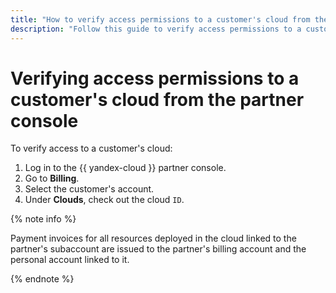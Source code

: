 ```yaml
---
title: "How to verify access permissions to a customer's cloud from the partner console"
description: "Follow this guide to verify access permissions to a customer's cloud from the partner console."
---
```


# Verifying access permissions to a customer's cloud from the partner console

To verify access to a customer's cloud:

1. Log in to the {{ yandex-cloud }} partner console.
1. Go to **Billing**.
1. Select the customer's account.
1. Under **Clouds**, check out the cloud `ID`.

{% note info %}

Payment invoices for all resources deployed in the cloud linked to the partner's subaccount are issued to the partner's billing account and the personal account linked to it.

{% endnote %}
